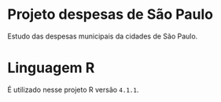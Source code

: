 # Projeto despesas de São Paulo

Estudo das despesas municipais da cidades de São Paulo.


# Linguagem R

É utilizado nesse projeto R versão `4.1.1`.


